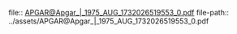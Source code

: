 file:: [APGAR@Apgar_|_1975_AUG_1732026519553_0.pdf](../assets/APGAR@Apgar_|_1975_AUG_1732026519553_0.pdf)
file-path:: ../assets/APGAR@Apgar_|_1975_AUG_1732026519553_0.pdf
